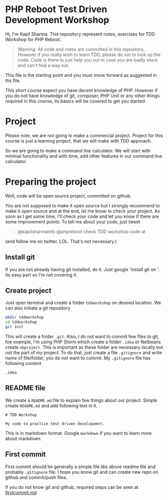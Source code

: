 # PHP Reboot Test Driven Development Workshop

Hi, I'm Kapil Sharma. This repository represent notes, exercises for TDD Workshop for PHP Reboot.

> Warning: All code and notes are committed in this repository. However if you really wish to learn TDD, please do not to look up the code. Code is there to just help you out in case you are badly stuck and can't find a way out.

This file is the starting point and you must move forward as suggested in ths file.

This short course expect you have decent knowledge of PHP. However if you do not have knowledge of git, composer, PHP Unit or any other things required in this course, its basics will be covered to get you started.

# Project

Please note, we are not going to make a commercial project. Project for this course is just a learning project, that we will make with TDD approach.

So we are going to make a command line calculator. We will start with minimal functionality and with time, add other features in our command line calculator.

# Preparing the project

Well, code will be open source project, committed on github.

You are not supposed to make it open source but I strongly recommend to make it open source and at the end, let me know to check your project. As soon as I get some time, I'll check your code and let you know if there are some improvement points. To tell me about your code, just tweet

> @kapilsharmainfo @phpreboot check TDD workshop code at <Github repo URL>

(and follow me on twitter. LOL. That's not necessary.)

## Install git

If you are not already having git installed, do it. Just google 'install git on <your OS>'. Its easy part so I'm not covering it.

## Create project

Just open terminal and create a folder `tddworkshop` on desired location. We can also initiate a git repository

```bash
mkdir tddworkshop
cd tddworkshop
git init
```

This will create a folder `.git`. Also, I do not want to commit few files to git, foe example, I'm using PHP Storm which create a folder `.idea` or Netbeans create `nbproject`. This is important as these folder are necessary locally but not the part of my project. To do that, just create a file `.gitignore` and write name of file/folder, you do not want to commit. My `.gitignore` file has following content

```
.idea
```

## README file

We create a `README.md` file to explain few things about our project. Simple create `README.md` and add following text in it.

```
# TDD Workshop

My code to practice test driven developemnt.
```

This is in markdown format. Google `markdown` if you want to learn more about markdown.

## First commit

First commit should be generally a simple file like above readme file and probably `.gitignore` file. I hope you know git and can create new repo on github and commit/push files.

If you do not know git and github, required steps can be seen at [firstcommit.md](firstcommit.md)

